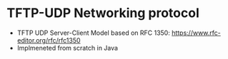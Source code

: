 # TFTP-UDP Networking protocol 
* TFTP UDP Server-Client Model based on RFC 1350: https://www.rfc-editor.org/rfc/rfc1350
* Implmeneted from scratch in Java


